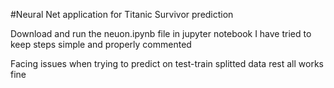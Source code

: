 #Neural Net application for Titanic Survivor prediction

Download and run the neuon.ipynb file in jupyter notebook
I have tried to keep steps simple and properly commented

Facing issues when trying to predict on test-train splitted data rest all works fine
